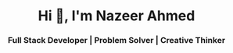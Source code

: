 <h1 align="center">Hi 👋, I'm Nazeer Ahmed</h1>
<h3 align="center">Full Stack Developer | Problem Solver | Creative Thinker</h3>
